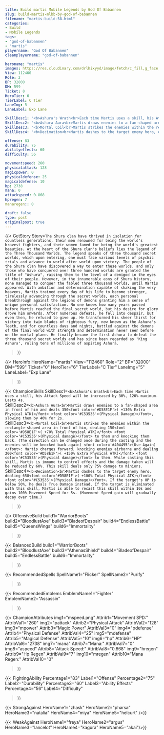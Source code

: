```yaml
---
title: Build martis Mobile Legends by God Of Babannen
slug: build-martis-mlbb-by-god-of-babannen
filename: "martis-build-58.html"
categories: 
- Build 
- Mobile Legends
tags: 
- "god-of-babannen"
- "martis"
playername: "God Of Babannen"
cleanplayername: "god-of-babannen"

heroname: "martis"
images: https://res.cloudinary.com/drlhixyyd/image/fetch/c_fill,g_face,f_auto/https://cdn2-build.mobagenie.my.id/p/images/banner/full/martis.jpg
View: 112460 
Role: 2 
BP: 32000
DM: 599 
Ticket: 0 
HeroTier: 6 
TierLabel: C Tier 
LaneImg: 5
LaneLabel: Exp Lane 

SkillDesc1: "<b>Ashura's Wrath<br>Each time Martis uses a skill, his Attack Speed will be increased by 30%, 120% maximum. Lasts 4s."   
SkillDesc2: "<b>Ashura Aura<br>Martis draws enemies to a fan-shaped area in front of him and deals 350<font color='#D58E1F'>( +130% Extra Physical ATK)</font> <font color='#C53535'>(Physical Damage)</font>, slowing them by 40% for 2s. "   
SkillDesc3: "<b>Mortal Coil<br>Martis strikes the enemies within the rectangle-shaped area in front of him, dealing 150<font color='#D58E1F'>( +70% Total Physical ATK)</font> <font color='#C53535'>(Physical damage)</font> to them and knocking them back. (The direction can be changed once during the casting and the enemies will be knocked back again) <font color='#404495'>(Use Again)</font>: Martis charges forward, knocking enemies airborne and dealing 200<font color='#D58E1F'>( +150% Extra Physical ATK)</font> <font color='#C53535'>(Physical damage)</font> to them. While casting this skill, Martis is immune to control effects and the damage taken will be reduced by 60%. This skill deals only 75% damage to minions."   
SkillDesc4: "<b>Decimation<br>Martis dashes to the target enemy hero, dealing 650<font color='#D58E1F'>( +100% Total Physical ATK)</font> <font color='#C53535'>(Physical Damage)</font>. If the target's HP is below 50%, he deals True Damage instead. If the target is eliminated with this skill, Martis is able to recast this skill within 10s and gains 100% Movement Speed for 5s. (Movement Speed gain will gradually decay over time.)"  

offense: 83 
durability: 75 
abilityeffects: 60 
difficulty: 56 

movementspeed: 260
physicalattack: 128
magicpower: 0
physicaldefense: 25
magicaldefense: 10
hp: 2738
mana: 0
attackspeed: 0.868
hpregen: 7
manaregen:: 0

draft: false
type: post
originalpost: true
---
```



{{< GetStory 
Story=` The Shura clan have thrived in isolation for countless generations, their men renowned for being the world's bravest fighters, and their women famed for being the world's greatest beauties. At the heart of the Shura clan's beliefs lies the legend of the Three Thousand Worlds. The legend speaks of three thousand secret worlds, which upon entering, one must face various levels of psychic trials and advance to world after world upon victory. The people of the Shura clan have discovered a way to enter these worlds, and only those who have conquered over three hundred worlds are granted the title of "Ashura", raising them to the level of a demigod in the eyes of their people. However, in the innumerable eons of Shura history, none managed to conquer the fabled three thousand worlds, until Martis appeared. With ambition and determination capable of shaking the very heavens, Martis trained every day of his life to become stronger, tirelessly advancing through the secret worlds, each personal breakthrough against the legions of demons granting him a sense of unique personal satisfaction. No one knows how many years passed before Martis reached the final secret world, but his desire for glory drove him onwards. After numerous defeats, he fell into despair, but even then, he refused to give up. He transformed his sheer thirst for victory into twin blades of righteous fury, now known as the Ashura's Teeth, and for countless days and nights, battled against the demons of the final world with strength and determination never seen before on the mortal plane. He finally became the first Ashura to defeat the three thousand secret worlds and has since been regarded as 'King Ashura', ruling tens of millions of aspiring Ashura. ` 
>}}

{{< HeroInfo 
HeroName="martis" 
View="112460" 
Role="2" 
BP="32000" 
DM="599" 
Ticket="0" 
HeroTier="6" 
TierLabel="C Tier" 
LaneImg="5" 
LaneLabel="Exp Lane" 
>}}
 
{{< ChampionSkills 
SkillDesc1=`<b>Ashura's Wrath<br>Each time Martis uses a skill, his Attack Speed will be increased by 30%, 120% maximum. Lasts 4s.`   
SkillDesc2=`<b>Ashura Aura<br>Martis draws enemies to a fan-shaped area in front of him and deals 350<font color='#D58E1F'>( +130% Extra Physical ATK)</font> <font color='#C53535'>(Physical Damage)</font>, slowing them by 40% for 2s. `   
SkillDesc3=`<b>Mortal Coil<br>Martis strikes the enemies within the rectangle-shaped area in front of him, dealing 150<font color='#D58E1F'>( +70% Total Physical ATK)</font> <font color='#C53535'>(Physical damage)</font> to them and knocking them back. (The direction can be changed once during the casting and the enemies will be knocked back again) <font color='#404495'>(Use Again)</font>: Martis charges forward, knocking enemies airborne and dealing 200<font color='#D58E1F'>( +150% Extra Physical ATK)</font> <font color='#C53535'>(Physical damage)</font> to them. While casting this skill, Martis is immune to control effects and the damage taken will be reduced by 60%. This skill deals only 75% damage to minions.`   
SkillDesc4=`<b>Decimation<br>Martis dashes to the target enemy hero, dealing 650<font color='#D58E1F'>( +100% Total Physical ATK)</font> <font color='#C53535'>(Physical Damage)</font>. If the target's HP is below 50%, he deals True Damage instead. If the target is eliminated with this skill, Martis is able to recast this skill within 10s and gains 100% Movement Speed for 5s. (Movement Speed gain will gradually decay over time.)`   
>}}

{{< OffensiveBuild 
build1="WarriorBoots"  
build2="BloodlustAxe" 
build3="BladeofDespair" 
build4="EndlessBattle" 
build5="QueensWings" 
build6="Immortality" 
>}} 

{{< BalancedBuild 
build1="WarriorBoots"  
build2="BloodlustAxe" 
build3="AthenasShield" 
build4="BladeofDespair" 
build5="EndlessBattle" 
build6="Immortality" 
>}}


{{< RecommendedSpells 
SpellName1="Flicker" 
SpellName2="Purify" 
>}}  

{{< RecommendedEmblems 
EmblemName1="Fighter" 
EmblemName2="Assassin" 
>}}   


{{< ChampionAttributes
img1="mspeed.png" Attrib1="Movement SPD:" AttribVal1="260"
img2="pattack" Attrib2="Physical Attack" AttribVal2="128"
img3="mpower" Attrib3="Magic Power" AttribVal3="0"
img4="pdefense" Attrib4="Physical Defense" AttribVal4="25"
img5="mdefense" Attrib5="Magical Defense" AttribVal5="10"
img6="hp" Attrib6="HP" AttribVal6="2738"
img7="mana" Attrib7="Mana:" AttribVal7="0"
img8="aspeed" Attrib8="Attack Speed:" AttribVal8="0.868"
img9="hregen" Attrib9="Hp Regen" AttribVal9="7"
img10="mregen" Attrib10="Mana Regen:" AttribVal10="0"
>}}


{{< FightingAbility
Percentage1="83" Label1="Offense"
Percentage2="75" Label2="Durability"
Percentage3="60" Label3="Ability Effects"
Percentage4="56" Label4="Difficulty"
 >}}

{{< StrongAgainst 
HeroName1="zhask"
HeroName2="pharsa"
HeroName3="natalia"
HeroName4="miya"
HeroName5="helcurt"
/>}}

{{< WeakAgainst
HeroName1="freya"
HeroName2="argus"
HeroName3="lancelot"
HeroName4="kagura"
HeroName5="akai"/>}}
